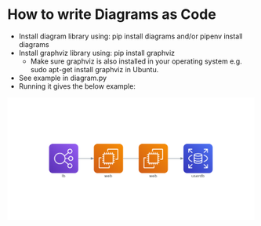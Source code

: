 # How to write Diagrams as Code
* Install diagram library using: pip install diagrams and/or pipenv install diagrams
* Install graphviz library using: pip install graphviz
  - Make sure graphviz is also installed in your operating system e.g. sudo apt-get install graphviz in Ubuntu.
* See example in diagram.py
* Running it gives the below example:

![Alt text](./web_services.png "Trial_Diagram")

